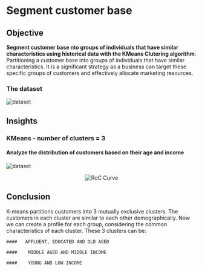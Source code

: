 # Segment customer base
## Objective
__Segment customer base nto groups of individuals that have similar characteristics using historical data with the KMeans Clutering algorithm__. Partitioning a customer base into groups of individuals that have similar characteristics. It is a significant strategy as a business can target these specific groups of customers and effectively allocate marketing resources.

### The dataset

<p align="left">
  <img src="https://imgur.com/jheUzPO.png" alt="dataset" />
</p>

## Insights
### KMeans - number of clusters  = 3
#### Analyze the distribution of customers based on their age and income
<p align="left">
  <img src="https://imgur.com/0viybuz.png" alt="dataset" />
</p>

<p align="center">
  <img src="https://imgur.com/il3r4d5.png" alt="RoC Curve" />
</p>

## Conclusion

K-means partitions customers into 3 mutually exclusive clusters.
The customers in each cluster are similar to each other demographically. Now we can create a profile for each group, considering the common characteristics of each cluster.
These 3 clusters can be:

	####   AFFLUENT, EDUCATED AND OLD AGED
	
	####    MIDDLE AGED AND MIDDLE INCOME
	
	####    YOUNG AND LOW INCOME
 

